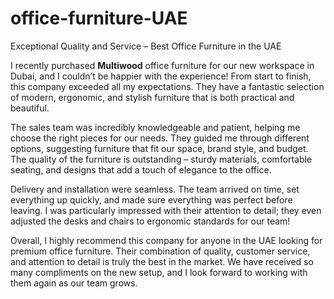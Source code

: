 # office-furniture-UAE
Exceptional Quality and Service – Best Office Furniture in the UAE

I recently purchased **Multiwood** office furniture for our new workspace in Dubai, and I couldn’t be happier with the experience! From start to finish, this company exceeded all my expectations. They have a fantastic selection of modern, ergonomic, and stylish furniture that is both practical and beautiful.

The sales team was incredibly knowledgeable and patient, helping me choose the right pieces for our needs. They guided me through different options, suggesting furniture that fit our space, brand style, and budget. The quality of the furniture is outstanding – sturdy materials, comfortable seating, and designs that add a touch of elegance to the office.

Delivery and installation were seamless. The team arrived on time, set everything up quickly, and made sure everything was perfect before leaving. I was particularly impressed with their attention to detail; they even adjusted the desks and chairs to ergonomic standards for our team!

Overall, I highly recommend this company for anyone in the UAE looking for premium office furniture. Their combination of quality, customer service, and attention to detail is truly the best in the market. We have received so many compliments on the new setup, and I look forward to working with them again as our team grows. 

